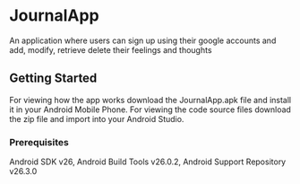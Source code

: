 # JournalApp

An application where users can sign up using their google accounts and add, modify, retrieve delete their feelings and thoughts

## Getting Started

For viewing how the app works download the JournalApp.apk file and install it in your Android Mobile Phone.
For viewing the code source files download the zip file and import into your Android Studio.

### Prerequisites

Android SDK v26,
Android Build Tools v26.0.2,
Android Support Repository v26.3.0
